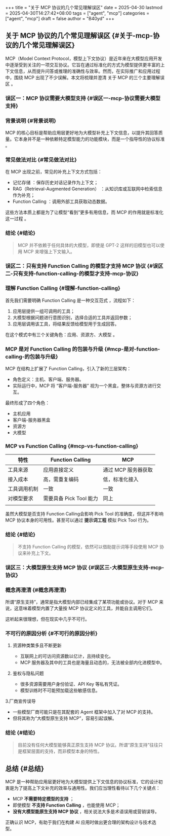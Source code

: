 +++
title = "关于 MCP 协议的几个常见理解误区"
date = 2025-04-30
lastmod = 2025-04-30T14:27:42+08:00
tags = ["agent", "mcp"]
categories = ["agent", "mcp"]
draft = false
author = "B40yd"
+++

## 关于 MCP 协议的几个常见理解误区 {#关于-mcp-协议的几个常见理解误区}

MCP（Model Context Protocol，模型上下文协议）是近年来在大模型应用开发中逐渐受到关注的一项交互协议。它旨在通过标准化的方式为模型提供更丰富的上下文信息，从而提升问答或推理的准确性与效率。然而，在实际推广和应用过程中，围绕 MCP 出现了不少误解。本文将梳理并澄清 关于 MCP 的三个主要理解误区 。


### 误区一：MCP 协议需要大模型支持 {#误区一-mcp-协议需要大模型支持}


### 背景说明 {#背景说明}

MCP 的核心目标是帮助应用层更好地为大模型补充上下文信息，以提升其回答质量。它本身并不是一种依赖特定模型能力的功能模块，而是一个指导性的协议标准 。


### 常见做法对比 {#常见做法对比}

在 MCP 出现之前，常见的补充上下文方式包括：

-   记忆存储 ：保存历史对话记录作为上下文；
-   RAG（Retrieval-Augmented Generation） ：从知识库或互联网中检索信息作为补充；
-   Function Calling ：调用外部工具获取动态数据。

这些方法本质上都是为了让模型“看到”更多有用信息，而 MCP 的作用就是标准化这一过程 。


### 结论 {#结论}

> MCP 并不依赖于任何具体的大模型，即使是 GPT-2 这样的旧模型也可以使用 MCP 来增强上下文输入。


### 误区二：只有支持 Function Calling 的模型才支持 MCP 协议 {#误区二-只有支持-function-calling-的模型才支持-mcp-协议}


### 理解 Function Calling {#理解-function-calling}

首先我们需要明确 Function Calling 是一种交互范式 ，流程如下：

1.  应用层提供一组可调用的工具；
2.  大模型根据问题进行意图识别，选择合适的工具并返回参数；
3.  应用层调用该工具，将结果反馈给模型用于生成回答。

在这个模式中有三个关键角色：应用、资源方、大模型 。


### MCP 是对 Function Calling 的包装与升级 {#mcp-是对-function-calling-的包装与升级}

MCP 在结构上扩展了 Function Calling，引入了新的三层架构：

-   角色定义：主机、客户端、服务器。
-   实际运行中，MCP 将 “客户端-服务器” 视为一个黑盒，整体与资源方进行交互。

最终形成了四个角色：

-   主机应用
-   客户端-服务器黑盒
-   资源方
-   大模型


### MCP vs Function Calling {#mcp-vs-function-calling}

| 特性   | Function Calling  | MCP          |
|------|-------------------|--------------|
| 工具来源 | 应用直接定义      | 通过 MCP 服务器获取 |
| 接入成本 | 高，需重复编码    | 低，标准化接入 |
| 工具调用机制 | 一致              | 一致         |
| 对模型要求 | 需要具备 Pick Tool 能力 | 同上         |
|        |                   |              |

虽然大模型是否支持 Function Calling会影响 Pick Tool 的准确度，但这并不影响 MCP 协议本身的可用性。甚至可以通过 **提示词工程** 模拟 Pick Tool 行为。


### 结论 {#结论}

> 不支持 Function Calling 的模型，依然可以借助提示词等手段使用 MCP 协议来补充上下文。


### 误区三：大模型原生支持 MCP 协议 {#误区三-大模型原生支持-mcp-协议}


### 概念再澄清 {#概念再澄清}

所谓“原生支持”，通常是指大模型内部已经集成了某项功能或协议。对于 MCP 来说，这意味着模型内置了大量按 MCP 协议定义的工具，并能自主调用它们。

这听起来很理想，但在现实中几乎不可行。


### 不可行的原因分析 {#不可行的原因分析}

1.  资源种类繁多且不断更新
    -   互联网上的可访问资源数以亿计，且持续变化。
    -   MCP 服务器及其中的工具也是海量且动态的，无法被全部内化进模型中。

2.  鉴权与隐私问题
    -   很多资源需要用户身份验证、API Key 等私有凭证。
    -   模型训练时不可能预加载这些敏感信息。

3.厂商宣传误导

-   一些模型厂商可能只是在其配套的 Agent 框架中加入了对 MCP 的支持。
-   但将其称为“大模型原生支持 MCP”，容易引起误解。


### 结论 {#结论}

> 目前没有任何大模型能够真正原生支持 MCP 协议。所谓“原生支持”往往只是框架层面的支持，而非模型本身的特性。


## 总结 {#总结}

MCP 是一种帮助应用层更好地为大模型提供上下文信息的协议标准，它的设计初衷是为了提高上下文补充的效率与通用性。我们应当理性看待以下几个关键点：

-   MCP **不需要特定模型的支持** ；
-   即使模型 **不支持 Function Calling** ，也能使用 MCP；
-   **没有大模型能原生支持 MCP 协议** ，相关说法大多是术语误用或营销误导。

正确认识 MCP，有助于我们在构建 AI 应用时做出更合理的架构设计与技术选型。

